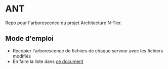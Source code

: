 # ANT
Repo pour l'arborescence du projet Architecture N-Tier.

## Mode d'emploi
- Recopier l'arborescence de fichiers de chaque serveur avec les fichiers modifiés
- En faire la liste dans <a href="https://docs.google.com/spreadsheets/d/11zR9gVMbJuX6DIotmD5x4OU0DAxeCwb9fsU07R4r7sI/" target="_blank">ce document</a>
